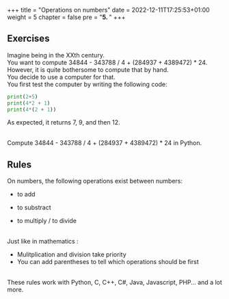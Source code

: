 +++
title = "Operations on numbers"
date = 2022-12-11T17:25:53+01:00
weight = 5
chapter = false
pre = "<b>5. </b>"
+++

## Exercises

Imagine being in the XXth century.\
You want to compute 34844 - 343788 / 4 + (284937 + 4389472) * 24.\
However, it is quite bothersome to compute that by hand.\
You decide to use a computer for that.\
You first test the computer by writing the following code:

```python
print(2+5)
print(4*2 + 1)
print(4*(2 + 1))
```

As expected, it returns 7, 9, and then 12.

\
Compute 34844 - 343788 / 4 + (284937 + 4389472) * 24 in Python.

## Rules

On numbers, the following operations exist between numbers: 
+ to add
- to substract
* to multiply
/ to divide

\
Just like in mathematics : 
- Mulitplication and division take priority
- You can add parentheses to tell which operations should be first

\
These rules work with Python, C, C++, C#, Java, Javascript, PHP... and a lot more. 
